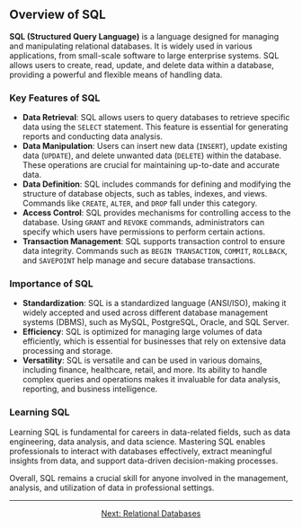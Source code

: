## Overview of SQL

**SQL (Structured Query Language)** is a language designed for managing and manipulating relational databases. It is widely used in various applications, from small-scale software to large enterprise systems. SQL allows users to create, read, update, and delete data within a database, providing a powerful and flexible means of handling data.

### Key Features of SQL

- **Data Retrieval**: SQL allows users to query databases to retrieve specific data using the `SELECT` statement. This feature is essential for generating reports and conducting data analysis.
- **Data Manipulation**: Users can insert new data (`INSERT`), update existing data (`UPDATE`), and delete unwanted data (`DELETE`) within the database. These operations are crucial for maintaining up-to-date and accurate data.
- **Data Definition**: SQL includes commands for defining and modifying the structure of database objects, such as tables, indexes, and views. Commands like `CREATE`, `ALTER`, and `DROP` fall under this category.
- **Access Control**: SQL provides mechanisms for controlling access to the database. Using `GRANT` and `REVOKE` commands, administrators can specify which users have permissions to perform certain actions.
- **Transaction Management**: SQL supports transaction control to ensure data integrity. Commands such as `BEGIN TRANSACTION`, `COMMIT`, `ROLLBACK`, and `SAVEPOINT` help manage and secure database transactions.

### Importance of SQL

- **Standardization**: SQL is a standardized language (ANSI/ISO), making it widely accepted and used across different database management systems (DBMS), such as MySQL, PostgreSQL, Oracle, and SQL Server.
- **Efficiency**: SQL is optimized for managing large volumes of data efficiently, which is essential for businesses that rely on extensive data processing and storage.
- **Versatility**: SQL is versatile and can be used in various domains, including finance, healthcare, retail, and more. Its ability to handle complex queries and operations makes it invaluable for data analysis, reporting, and business intelligence.

### Learning SQL

Learning SQL is fundamental for careers in data-related fields, such as data engineering, data analysis, and data science. Mastering SQL enables professionals to interact with databases effectively, extract meaningful insights from data, and support data-driven decision-making processes.

Overall, SQL remains a crucial skill for anyone involved in the management, analysis, and utilization of data in professional settings.

---

<p align="center">
    <a href="https://github.com/Tom-Fynes/sql-101/blob/main/Docs/Grade_1/Relational_databases.md">Next: Relational Databases</a>
</p>
